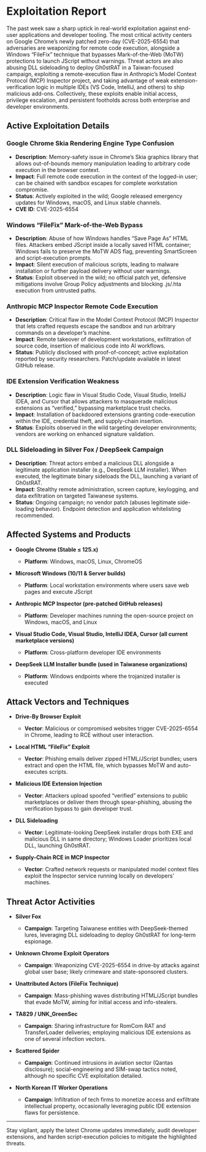 # Exploitation Report

The past week saw a sharp uptick in real-world exploitation against end-user applications and developer tooling. The most critical activity centers on Google Chrome’s newly patched zero-day (CVE-2025-6554) that adversaries are weaponizing for remote code execution, alongside a Windows “FileFix” technique that bypasses Mark-of-the-Web (MoTW) protections to launch JScript without warnings. Threat actors are also abusing DLL sideloading to deploy Gh0stRAT in a Taiwan-focused campaign, exploiting a remote-execution flaw in Anthropic’s Model Context Protocol (MCP) Inspector project, and taking advantage of weak extension-verification logic in multiple IDEs (VS Code, IntelliJ, and others) to ship malicious add-ons. Collectively, these exploits enable initial access, privilege escalation, and persistent footholds across both enterprise and developer environments.

## Active Exploitation Details

### Google Chrome Skia Rendering Engine Type Confusion
- **Description**: Memory-safety issue in Chrome’s Skia graphics library that allows out-of-bounds memory manipulation leading to arbitrary code execution in the browser context.  
- **Impact**: Full remote code execution in the context of the logged-in user; can be chained with sandbox escapes for complete workstation compromise.  
- **Status**: Actively exploited in the wild; Google released emergency updates for Windows, macOS, and Linux stable channels.  
- **CVE ID**: CVE-2025-6554  

### Windows “FileFix” Mark-of-the-Web Bypass
- **Description**: Abuse of how Windows handles “Save Page As” HTML files. Attackers embed JScript inside a locally saved HTML container; Windows fails to preserve the MoTW ADS flag, preventing SmartScreen and script-execution prompts.  
- **Impact**: Silent execution of malicious scripts, leading to malware installation or further payload delivery without user warnings.  
- **Status**: Exploit observed in the wild; no official patch yet, defensive mitigations involve Group Policy adjustments and blocking .js/.hta execution from untrusted paths.  

### Anthropic MCP Inspector Remote Code Execution
- **Description**: Critical flaw in the Model Context Protocol (MCP) Inspector that lets crafted requests escape the sandbox and run arbitrary commands on a developer’s machine.  
- **Impact**: Remote takeover of development workstations, exfiltration of source code, insertion of malicious code into AI workflows.  
- **Status**: Publicly disclosed with proof-of-concept; active exploitation reported by security researchers. Patch/update available in latest GitHub release.  

### IDE Extension Verification Weakness
- **Description**: Logic flaw in Visual Studio Code, Visual Studio, IntelliJ IDEA, and Cursor that allows attackers to masquerade malicious extensions as “verified,” bypassing marketplace trust checks.  
- **Impact**: Installation of backdoored extensions granting code-execution within the IDE, credential theft, and supply-chain insertion.  
- **Status**: Exploits observed in the wild targeting developer environments; vendors are working on enhanced signature validation.  

### DLL Sideloading in Silver Fox / DeepSeek Campaign
- **Description**: Threat actors embed a malicious DLL alongside a legitimate application installer (e.g., DeepSeek LLM installer). When executed, the legitimate binary sideloads the DLL, launching a variant of Gh0stRAT.  
- **Impact**: Stealthy remote administration, screen capture, keylogging, and data exfiltration on targeted Taiwanese systems.  
- **Status**: Ongoing campaign; no vendor patch (abuses legitimate side-loading behavior). Endpoint detection and application whitelisting recommended.  

## Affected Systems and Products

- **Google Chrome (Stable ≤ 125.x)**  
  - **Platform**: Windows, macOS, Linux, ChromeOS

- **Microsoft Windows (10/11 & Server builds)**  
  - **Platform**: Local workstation environments where users save web pages and execute JScript

- **Anthropic MCP Inspector (pre-patched GitHub releases)**  
  - **Platform**: Developer machines running the open-source project on Windows, macOS, and Linux

- **Visual Studio Code, Visual Studio, IntelliJ IDEA, Cursor (all current marketplace versions)**  
  - **Platform**: Cross-platform developer IDE environments

- **DeepSeek LLM Installer bundle (used in Taiwanese organizations)**  
  - **Platform**: Windows endpoints where the trojanized installer is executed

## Attack Vectors and Techniques

- **Drive-By Browser Exploit**  
  - **Vector**: Malicious or compromised websites trigger CVE-2025-6554 in Chrome, leading to RCE without user interaction.

- **Local HTML “FileFix” Exploit**  
  - **Vector**: Phishing emails deliver zipped HTML/JScript bundles; users extract and open the HTML file, which bypasses MoTW and auto-executes scripts.

- **Malicious IDE Extension Injection**  
  - **Vector**: Attackers upload spoofed “verified” extensions to public marketplaces or deliver them through spear-phishing, abusing the verification bypass to gain developer trust.

- **DLL Sideloading**  
  - **Vector**: Legitimate-looking DeepSeek installer drops both EXE and malicious DLL in same directory; Windows Loader prioritizes local DLL, launching Gh0stRAT.

- **Supply-Chain RCE in MCP Inspector**  
  - **Vector**: Crafted network requests or manipulated model context files exploit the Inspector service running locally on developers’ machines.

## Threat Actor Activities

- **Silver Fox**  
  - **Campaign**: Targeting Taiwanese entities with DeepSeek-themed lures, leveraging DLL sideloading to deploy Gh0stRAT for long-term espionage.

- **Unknown Chrome Exploit Operators**  
  - **Campaign**: Weaponizing CVE-2025-6554 in drive-by attacks against global user base; likely crimeware and state-sponsored clusters.

- **Unattributed Actors (FileFix Technique)**  
  - **Campaign**: Mass-phishing waves distributing HTML/JScript bundles that evade MoTW, aiming for initial access and info-stealers.

- **TA829 / UNK_GreenSec**  
  - **Campaign**: Sharing infrastructure for RomCom RAT and TransferLoader deliveries; employing malicious IDE extensions as one of several infection vectors.

- **Scattered Spider**  
  - **Campaign**: Continued intrusions in aviation sector (Qantas disclosure); social-engineering and SIM-swap tactics noted, although no specific CVE exploitation detailed.

- **North Korean IT Worker Operations**  
  - **Campaign**: Infiltration of tech firms to monetize access and exfiltrate intellectual property, occasionally leveraging public IDE extension flaws for persistence.

---

Stay vigilant, apply the latest Chrome updates immediately, audit developer extensions, and harden script-execution policies to mitigate the highlighted threats.